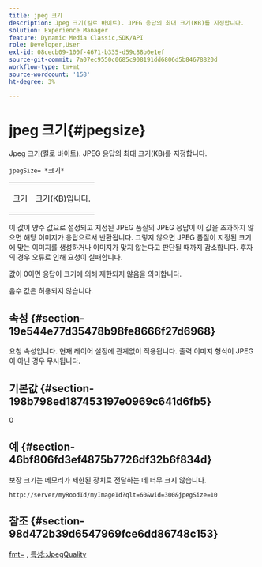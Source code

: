 ```yaml
---
title: jpeg 크기
description: Jpeg 크기(킬로 바이트). JPEG 응답의 최대 크기(KB)를 지정합니다.
solution: Experience Manager
feature: Dynamic Media Classic,SDK/API
role: Developer,User
exl-id: 08cecb09-100f-4671-b335-d59c88b0e1ef
source-git-commit: 7a07ec9550c0685c908191dd6806d5b84678820d
workflow-type: tm+mt
source-wordcount: '158'
ht-degree: 3%

---
```


# jpeg 크기{#jpegsize}

Jpeg 크기(킬로 바이트). JPEG 응답의 최대 크기(KB)를 지정합니다.

`jpegSize= *`크기`*`

<table id="simpletable_EC2A8D8B65854B45B9CB184DA1069355"> 
 <tr class="strow"> 
  <td class="stentry"> <p><span class="codeph"> <span class="varname"> 크기</span></span> </p> </td> 
  <td class="stentry"> <p>크기(KB)입니다. </p></td> 
 </tr> 
</table>

이 값이 양수 값으로 설정되고 지정된 JPEG 품질의 JPEG 응답이 이 값을 초과하지 않으면 해당 이미지가 응답으로서 반환됩니다. 그렇지 않으면 JPEG 품질이 지정된 크기에 맞는 이미지를 생성하거나 이미지가 맞지 않는다고 판단될 때까지 감소합니다. 후자의 경우 오류로 인해 요청이 실패합니다.

값이 0이면 응답이 크기에 의해 제한되지 않음을 의미합니다.

음수 값은 허용되지 않습니다.

## 속성 {#section-19e544e77d35478b98fe8666f27d6968}

요청 속성입니다. 현재 레이어 설정에 관계없이 적용됩니다. 출력 이미지 형식이 JPEG이 아닌 경우 무시됩니다.

## 기본값 {#section-198b798ed187453197e0969c641d6fb5}

0

## 예 {#section-46bf806fd3ef4875b7726df32b6f834d}

보장 크기는 메모리가 제한된 장치로 전달하는 데 너무 크지 않습니다.

`http://server/myRoodId/myImageId?qlt=60&wid=300&jpegSize=10`

## 참조 {#section-98d472b39d6547969fce6dd86748c153}

[fmt=](../../../../../is-api/http-ref/image-serving-api-ref/c-http-protocol-reference/c-command-reference/r-is-http-fmt.md#reference-cdf10043423b45ba9fe15157fb3ae37a) , [특성::JpegQuality](../../../../../is-api/image-catalog/image-serving-api-ref/c-image-catalog-reference/c-attributes-reference/r-jpegquality.md#reference-4a879e7c46024c8a898a9fd226f9eb09)

